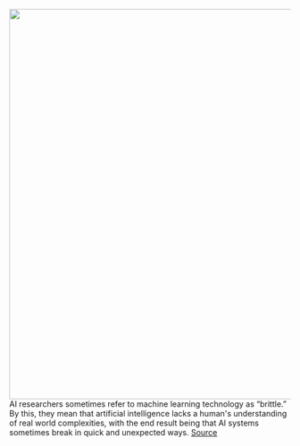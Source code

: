 <img src='https://cdn.vox-cdn.com/uploads/chorus_image/image/50858597/tldr-logo.1473954443.png' width='700px' /><br/>
AI researchers sometimes refer to machine learning technology as “brittle.” By this, they mean that artificial intelligence lacks a human's understanding of real world complexities, with the end result being that AI systems sometimes break in quick and unexpected ways.
<a href='https://www.theverge.com/tldr/2020/11/3/21547392/ai-camera-operator-football-bald-head-soccer-mistakes'> Source <a/>